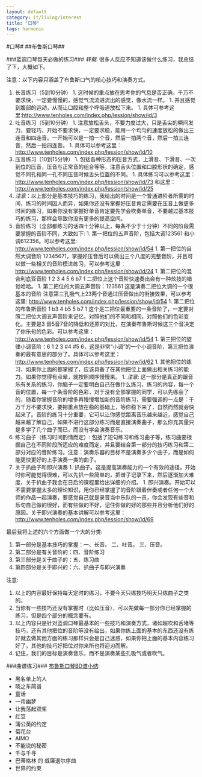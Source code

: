 ```yaml
---
layout: default
category: it/living/interest
title: "口琴"
tags: harmonic
---
```






#口琴#
##布鲁斯口琴##

###蓝调口琴每天必做的练习###
*转载*:
很多人反应不知道该做什么练习，我总结了下，大概如下。

注意：以下内容只涵盖了布鲁斯口气的核心技巧和演奏方式。

  1. 长音练习（5到10分钟）
    1. 这时候的重点放在思考你的气息是否正确，千万不要求快，一定要慢慢的，感觉气流流进流出的感觉，像水流一样。
    1. 并且感觉到腹部的运动，从而让口腔和整个呼吸道放松下来。
    1. 具体可参考这里:http://www.tenholes.com/index.php/lession/show/id/3
  1. 吐音练习（5到10分钟）
    1. 注意放松舌头，不要力度过大，只是舌尖的瞬间发力，要轻巧，开始不要求快，一定要求稳，能用一个均匀的速度放松的做出三连音和四连音。一开始可以是一拍一个音，然后一拍两个音，然后一拍三连音，然后一拍四连音。
    1. 具体可以参考这里：http://www.tenholes.com/index.php/lession/show/id/10
  1. 压音练习（10到15分钟）
    1. 包括各种形态的压音方式，上滑音、下滑音、一次到位的压音，压音与正常音的组合等等，注意舌头位置和口腔形状的确定，感觉不同孔和同一孔不同压音时候舌头位置的不同。
    1. 具体练习可以参考这里：http://www.tenholes.com/index.php/lession/show/id/73 和这里：http://www.tenholes.com/index.php/lession/show/id/25
  1. *注意*：以上部分是基本技巧的练习，我给出的时间是一个普通进阶者所需的时间，练习的时间因人而异，如果你还没有掌握好压音肯定需要在压音上做更多时间的练习，如果你没有掌握好单音肯定要先学会吹奏单音，不要越过基本技巧的练习，那样会导致你没有更多的提高空间。
  1. 音阶练习（全部都练习的话四十分钟以上，每条不少于十分钟）不同的阶段需要掌握的音阶不同，大致如下: 
    1. 第一把位的五声音阶，包括大调123561 和小调612356。可以参考这里: http://www.tenholes.com/index.php/lession/show/id/54
    1. 第一把位的自然大调音阶  12345671，掌握好压音后可以做出三个八度的完整音阶，并且可以做一些相关的音阶模进练习，可以参考这里：http://www.tenholes.com/index.php/lession/show/id/24
    1. 第二把位的混合利底亚音阶   1 2 3 4 5 6 b7 1 二把位上这个音阶快速奏出会有一种炫技的错觉哈哈。
    1. 第二把位的大调五声音阶：123561 这是演奏二把位大调的一个很基本的音阶 注意第三孔吸气上23两个音通过压音做出的衔接效果，可以参考这里:  http://www.tenholes.com/index.php/lession/show/id/54
    1. 第二把位的布鲁斯音阶  1 b3 4 b5 5 b7 1  这个是二把位最重要的一条音阶了，一定要对照二把位大调五声音阶来记忆，对照他们的不同和相同，对照他们的色彩变化。主要是3 音5音7音的降低和还原的对比，在演奏布鲁斯时候这三个音决定了你乐句的色彩。可以参考这里：http://www.tenholes.com/index.php/lession/show/id/54
    1. 第三把位的旋律小调音阶：6 1 2 3 #4 #5 6，这是非常“小调”的一个小调音阶，第三把位演奏的最有意思的部分了。具体可以参考这里：http://www.tenholes.com/index.php/lession/show/id/62
    1. 其他把位的练习，如果你上面的都掌握了，应该具备了在其他把位上面做出相关练习的能力。如果你觉得有点晕，就按照顺序慢慢来。
    1. *注意*:
      这一部分是真正的跟音乐有关系的练习，你脑子一定要明白自己在做什么练习，练习的内容，每一个音的位置，每一个条音阶的色彩，对于没有全部掌握的同学，可以先练会了的，随着你掌握音阶的增多再慢慢增加新的音阶练习，需要强调的一点是：千万千万不要求快，要把重点放在稳的基础上，等你稳下来了，自然而然就会快起来了。音阶的练习十分重要，它可以让你感觉距离音乐越来越近，感觉自己越来越了解自己，如果不进行这部分练习而是直接演奏曲子，那么你充其量只是多学了几个曲子而已，而没有学会演奏音乐。
  1. 练习曲子（练习时间酌情而定）:
    包括了短句练习和练习曲子等，练习曲要根据自己在不同阶段所适应的难度而定，并且要结合第一部分的技巧练习和第二部分对应的音阶练习。注意：演奏乐器的目标不是演奏多少个曲子，而是如何能更快更好的上手演奏一类的曲子。
  1. 关于扒曲子和即兴演奏
    1. 扒曲子。这是提高演奏能力的一个有效的途径，开始时你可能觉得很难，可以先扒一些简单的，把谱子记录下来，然后逐渐加大难度，关于扒曲子我会在日后的课程里给出详细的介绍。
    1. 即兴演奏。开始可以不需要掌握太多的理论知识，用你已经掌握了的音阶跟着伴奏或者任何一个大师的作品一起演奏，要感觉自己就是录音当中乐队的一员，你会发现有些音和乐句自己做的很好，而有些做的不好，记住你做的好的那些并且分析他们好的原因。关于即兴演奏的基本讲解可以参考这里：http://www.tenholes.com/index.php/lession/show/id/69


最后我将上述的六个方面做一个大的分类:
  1. 第一部分是基本技巧的掌握：一、长音。 二、吐音。 三、压音。
  1. 第二部分是有关音阶的：四、音阶练习
  1. 第三部分是关于曲子的：五、练习曲
  1. 第四部分是关于即兴的：六、扒曲子与即兴演奏

注意:
  1. 以上的内容最好保持每天定时的练习，不要今天只练技巧明天只练曲子之类的。
  1. 当你有一些技巧还没有掌握时（比如压音），可以先做每一部分你已经掌握的练习，但是四个部分的概念要有。
  1. 以上内容只是针对蓝调口琴最基本的一些技巧和演奏方式，诸如超吹和舌堵等技巧，还有其他把位的音阶等没有给出，如果你练上面的基本的东西还没有练好就去做其他方面的练习那样只会是自己迷惑，如果你把上面的基本内容练习好了，其他的技巧好把位对你来所也将迎刃而解。
  1. 记住，我们的目标是演奏音乐，而不是演奏某些孔吸气或者吹气。

###曲谱练习###
[布鲁斯口琴BD谱小结](http://www.kouqin001.com/a/lishi/2010-08/292264):
  * 黑名单上的人
  * 晓之车简谱
  * 童话
  * 一帘幽梦
  * 让我荡起双桨
  * 红豆
  * 蒲公英的约定
  * 菊花台
  * AIMO
  * 不能说的秘密
  * 千与千寻
  * 巴蒂格林 的 威廉退尔序曲
  * 世界的约束
